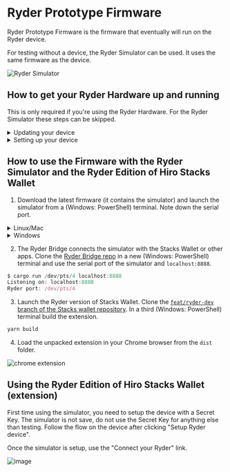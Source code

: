 # Ryder Prototype Firmware

Ryder Prototype Firmware is the firmware that eventually will run on the Ryder device. 

For testing without a device, the Ryder Simulator can be used. It uses the same firmware as the device.

![Ryder Simulator](https://user-images.githubusercontent.com/1449049/188822058-7ff5bd66-7c76-40d5-b805-c7bdf6b1379c.png)

## How to get your Ryder Hardware up and running
This is only required if you're using the Ryder Hardware. For the Ryder Simulator these steps can be skipped.

<details>
	<summary>Updating your device</summary>

This requires Python and esptool to be installed. To install esptool, run "pip install esptool".

1. Download the latest firmware.
2. Plug in your device and find its serial port (COM Port on Windows).
3. Run the following command from Windows PowerShell to flash the latest firmware onto your device:
	```jsx
	esptool.py -p SERIAL_PORT write_flash 0x010000 FILE_NAME
	// Where SERIAL_PORT is the serial port (e.g. COM6).
	// And FILE_NAME is the path to the binary firmware file (e.g. firmware.bin).
	```
4. This starts flashing your device with the specified firmware. This might take a minute.

Your device should now be up-to-date.
</details>

<details>
	<summary>Setting up your device</summary>
	
<details>
	<summary>Windows</summary>

1. Download the "setup.ps1" script file from the "Commands/Windows" directory.
2. Plug in your device and find its serial port (COM Port on Windows).
3. Run the following command from Windows PowerShell to setup your device:
	```jsx
	setup.ps1 SERIAL_PORT
	// Where SERIAL_PORT is the serial port (e.g. COM6).
	```
4. This will prompt the setup process on your device. Follow all steps as displayed to complete the setup.

Your device should now be setup and ready to use.
</details>
	
<details>
	<summary>Linux/Mac</summary>
	
This will be added soon.
</details>
</details>


## How to use the Firmware with the Ryder Simulator and the Ryder Edition of Hiro Stacks Wallet
1. Download the latest firmware (it contains the simulator) and launch the simulator from a (Windows: PowerShell) terminal. Note down the serial port.

<details>
	<summary>Linux/Mac</summary>

```jsx
$ ./ryder-sim-v2-linux-x86_64

RyderProto_V2 Simulator starting.
Opened virtual serialport on: /dev/pts/4
idle
```

The serial port in the example above is `/dev/pts/4`. It can differ per system.

You should see a window of the simulator.
</details>

<details>
	<summary>Windows</summary>
	
For Windows users: use a virtual com driver (e.g. com0com) to create a com-port pair (for example: COM12 <-> COM13) and launch the Ryder Simulator from a PowerShell window:

```jsx
ryder-sim-v2-windows-x86_64.exe COM12

RyderProto_V2 Simulator starting.
Connected to \\.\COM12
idle
```

You should see a window of the simulator.
</details>


2. The Ryder Bridge connects the simulator with the Stacks Wallet or other apps. 
Clone the [Ryder Bridge repo](https://github.com/Light-Labs/ryder-bridge-rust) in a new (Windows: PowerShell) terminal and use the serial port of the simulator and `localhost:8888`. 

```jsx
$ cargo run /dev/pts/4 localhost:8888
Listening on: localhost:8888
Ryder port: /dev/pts/4
```


3. Launch the Ryder version of Stacks Wallet. 
Clone the [`feat/ryder-dev` branch of the Stacks wallet repository](https://github.com/Light-Labs/stacks-wallet-web). 
In a third (Windows: PowerShell) terminal build the extension.
   
```jsx
yarn build
```


4. Load the unpacked extension in your Chrome browser from the `dist` folder.
    
![chrome extension](https://user-images.githubusercontent.com/1449049/188821791-01ff2f70-0a41-4b14-82b5-960677307b64.png)

## Using the Ryder Edition of Hiro Stacks Wallet (extension)
First time using the simulator, you need to setup the device with a Secret Key. The simulator is not save, do not use the Secret Key for anything else than testing. Follow the flow on the device after clicking "Setup Ryder device".

Once the simulator is setup, use the "Connect your Ryder" link.
	
![image](https://user-images.githubusercontent.com/1449049/190499763-4c25a91c-752f-456b-969b-3a276d11a41d.png)
